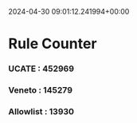 2024-04-30 09:01:12.241994+00:00
# Rule Counter 
 ### UCATE : 452969

 ### Veneto : 145279

 ### Allowlist : 13930